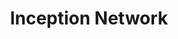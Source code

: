 ---
title: "Inception Network"

categories: ['']

tags: ['Inception', 'Network']

arabic: ['شبكة الاستهلال']

publishers: ['معجم مصطلحات التعلم الآلي والتعلم العميق وعلم البيانات']

types: "word"

slug: ""
---
